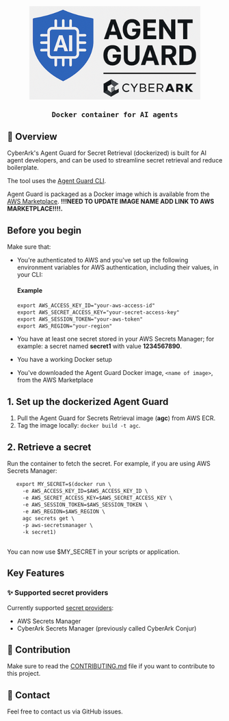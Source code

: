 
<p style="text-align: center;">
    <img src="https://raw.githubusercontent.com/cyberark/agent-guard/refs/heads/main/resources/logo.png" alt="agentwatch - AI Agent Observability Platform" width="400"/>
    
</p>
<h3 style="font-family: 'Fira Mono', Monospace; text-align: center;">Docker container for AI agents</h3>




## 🌟 Overview

CyberArk's Agent Guard for Secret Retrieval (dockerized) is built for AI agent developers, and can be used to  streamline secret retrieval and reduce boilerplate. 

The tool uses the [Agent Guard CLI](../agent_guard_core/cli.md). 

Agent Guard is packaged as a Docker image which is available from the [AWS Marketplace](https://link.to.aws.marketplace.com). **!!!NEED TO UPDATE IMAGE NAME ADD LINK TO AWS MARKETPLACE!!!!.**



## Before you begin

Make sure that:

- You're authenticated to AWS and you've set up the following environment variables for AWS authentication, including their values, in your CLI:

  #### Example

   ````
   export AWS_ACCESS_KEY_ID="your-aws-access-id"
   export AWS_SECRET_ACCESS_KEY="your-secret-access-key"
   export AWS_SESSION_TOKEN="your-aws-token" 
   export AWS_REGION="your-region"  
   ````
- You have at least one secret stored in your AWS Secrets Manager; for example: a secret named **secret1** with value **1234567890**.
- You have a working Docker setup
- You've downloaded the Agent Guard Docker image, `<name of image>`, from the AWS Marketplace


## 1. Set up the dockerized Agent Guard

1. Pull the Agent Guard for Secrets Retrieval image (**agc**) from AWS ECR.
2. Tag the image locally: `docker build -t agc`.

## 2. Retrieve a secret
Run the container to fetch the secret. For example, if you are using AWS Secrets Manager:

````
   export MY_SECRET=$(docker run \
     -e AWS_ACCESS_KEY_ID=$AWS_ACCESS_KEY_ID \
     -e AWS_SECRET_ACCESS_KEY=$AWS_SECRET_ACCESS_KEY \
     -e AWS_SESSION_TOKEN=$AWS_SESSION_TOKEN \
     -e AWS_REGION=$AWS_REGION \
     agc secrets get \
     -p aws-secretsmanager \
     -k secret1)
    
````

   You can now use $MY_SECRET in your scripts or application.

## Key Features

### ✨ Supported secret providers

Currently supported [secret providers](https://github.com/cyberark/agent-guard/tree/main/agent_guard_core/credentials):
- AWS Secrets Manager
- CyberArk Secrets Manager (previously called CyberArk Conjur)


## 🤝 Contribution

Make sure to read the [CONTRIBUTING.md](https://github.com/cyberark/agent-guard/blob/main/CONTRIBUTING.md) file if you want to contribute to this project.

## 💁  Contact

Feel free to contact us via GitHub issues.


